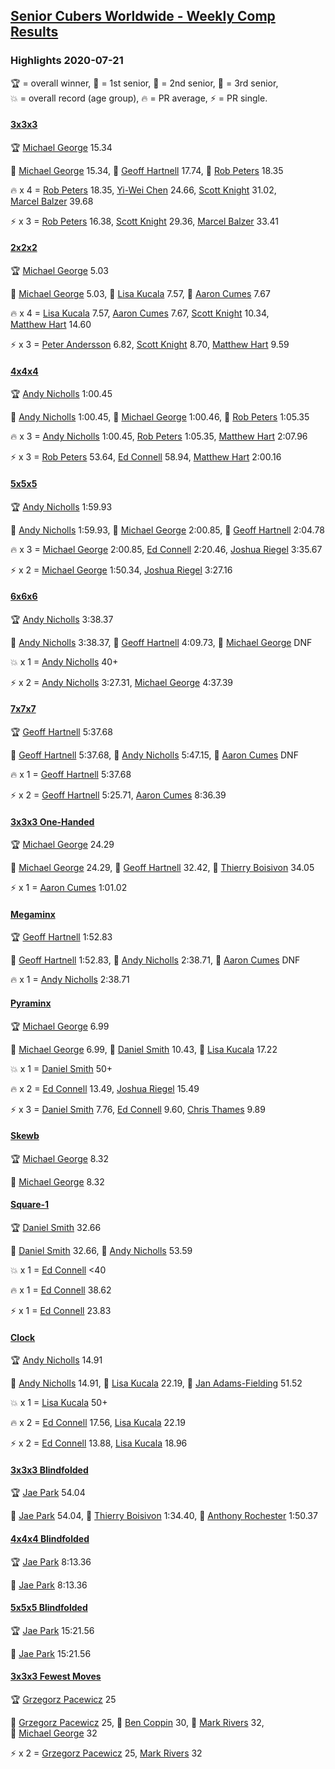<style>table {white-space: nowrap;}</style>
<link rel="stylesheet" type="text/css" href="/scw-comp/css/flags.css" />

## [Senior Cubers Worldwide - Weekly Comp Results](/scw-comp/results/)
### Highlights 2020-07-21

<span style="white-space: nowrap;">🏆 = overall winner</span>, <span style="white-space: nowrap;">🥇 = 1st senior</span>, <span style="white-space: nowrap;">🥈 = 2nd senior</span>, <span style="white-space: nowrap;">🥉 = 3rd senior</span>, <span style="white-space: nowrap;">💥 = overall record (age group)</span>, <span style="white-space: nowrap;">🔥 = PR average</span>, <span style="white-space: nowrap;">⚡ = PR single</span>.

#### [3x3x3](333.md)

<span style="white-space: nowrap;">🏆 [Michael George](../../persons/michael_george/333.md) 15.34</span>

<span style="white-space: nowrap;">🥇 [Michael George](../../persons/michael_george/333.md) 15.34</span>, <span style="white-space: nowrap;">🥈 [Geoff Hartnell](../../persons/geoff_hartnell/333.md) 17.74</span>, <span style="white-space: nowrap;">🥉 [Rob Peters](../../persons/rob_peters/333.md) 18.35</span>

🔥 x 4 = <span style="white-space: nowrap;">[Rob Peters](../../persons/rob_peters/333.md) 18.35</span>, <span style="white-space: nowrap;">[Yi-Wei Chen](../../persons/yi_wei_chen/333.md) 24.66</span>, <span style="white-space: nowrap;">[Scott Knight](../../persons/scott_knight/333.md) 31.02</span>, <span style="white-space: nowrap;">[Marcel Balzer](../../persons/marcel_balzer/333.md) 39.68</span>

⚡ x 3 = <span style="white-space: nowrap;">[Rob Peters](../../persons/rob_peters/333.md) 16.38</span>, <span style="white-space: nowrap;">[Scott Knight](../../persons/scott_knight/333.md) 29.36</span>, <span style="white-space: nowrap;">[Marcel Balzer](../../persons/marcel_balzer/333.md) 33.41</span>

#### [2x2x2](222.md)

<span style="white-space: nowrap;">🏆 [Michael George](../../persons/michael_george/222.md) 5.03</span>

<span style="white-space: nowrap;">🥇 [Michael George](../../persons/michael_george/222.md) 5.03</span>, <span style="white-space: nowrap;">🥈 [Lisa Kucala](../../persons/lisa_kucala/222.md) 7.57</span>, <span style="white-space: nowrap;">🥉 [Aaron Cumes](../../persons/aaron_cumes/222.md) 7.67</span>

🔥 x 4 = <span style="white-space: nowrap;">[Lisa Kucala](../../persons/lisa_kucala/222.md) 7.57</span>, <span style="white-space: nowrap;">[Aaron Cumes](../../persons/aaron_cumes/222.md) 7.67</span>, <span style="white-space: nowrap;">[Scott Knight](../../persons/scott_knight/222.md) 10.34</span>, <span style="white-space: nowrap;">[Matthew Hart](../../persons/matthew_hart/222.md) 14.60</span>

⚡ x 3 = <span style="white-space: nowrap;">[Peter Andersson](../../persons/peter_andersson/222.md) 6.82</span>, <span style="white-space: nowrap;">[Scott Knight](../../persons/scott_knight/222.md) 8.70</span>, <span style="white-space: nowrap;">[Matthew Hart](../../persons/matthew_hart/222.md) 9.59</span>

#### [4x4x4](444.md)

<span style="white-space: nowrap;">🏆 [Andy Nicholls](../../persons/andy_nicholls/444.md) 1:00.45</span>

<span style="white-space: nowrap;">🥇 [Andy Nicholls](../../persons/andy_nicholls/444.md) 1:00.45</span>, <span style="white-space: nowrap;">🥈 [Michael George](../../persons/michael_george/444.md) 1:00.46</span>, <span style="white-space: nowrap;">🥉 [Rob Peters](../../persons/rob_peters/444.md) 1:05.35</span>

🔥 x 3 = <span style="white-space: nowrap;">[Andy Nicholls](../../persons/andy_nicholls/444.md) 1:00.45</span>, <span style="white-space: nowrap;">[Rob Peters](../../persons/rob_peters/444.md) 1:05.35</span>, <span style="white-space: nowrap;">[Matthew Hart](../../persons/matthew_hart/444.md) 2:07.96</span>

⚡ x 3 = <span style="white-space: nowrap;">[Rob Peters](../../persons/rob_peters/444.md) 53.64</span>, <span style="white-space: nowrap;">[Ed Connell](../../persons/ed_connell/444.md) 58.94</span>, <span style="white-space: nowrap;">[Matthew Hart](../../persons/matthew_hart/444.md) 2:00.16</span>

#### [5x5x5](555.md)

<span style="white-space: nowrap;">🏆 [Andy Nicholls](../../persons/andy_nicholls/555.md) 1:59.93</span>

<span style="white-space: nowrap;">🥇 [Andy Nicholls](../../persons/andy_nicholls/555.md) 1:59.93</span>, <span style="white-space: nowrap;">🥈 [Michael George](../../persons/michael_george/555.md) 2:00.85</span>, <span style="white-space: nowrap;">🥉 [Geoff Hartnell](../../persons/geoff_hartnell/555.md) 2:04.78</span>

🔥 x 3 = <span style="white-space: nowrap;">[Michael George](../../persons/michael_george/555.md) 2:00.85</span>, <span style="white-space: nowrap;">[Ed Connell](../../persons/ed_connell/555.md) 2:20.46</span>, <span style="white-space: nowrap;">[Joshua Riegel](../../persons/joshua_riegel/555.md) 3:35.67</span>

⚡ x 2 = <span style="white-space: nowrap;">[Michael George](../../persons/michael_george/555.md) 1:50.34</span>, <span style="white-space: nowrap;">[Joshua Riegel](../../persons/joshua_riegel/555.md) 3:27.16</span>

#### [6x6x6](666.md)

<span style="white-space: nowrap;">🏆 [Andy Nicholls](../../persons/andy_nicholls/666.md) 3:38.37</span>

<span style="white-space: nowrap;">🥇 [Andy Nicholls](../../persons/andy_nicholls/666.md) 3:38.37</span>, <span style="white-space: nowrap;">🥈 [Geoff Hartnell](../../persons/geoff_hartnell/666.md) 4:09.73</span>, <span style="white-space: nowrap;">🥉 [Michael George](../../persons/michael_george/666.md) DNF</span>

💥 x 1 = <span style="white-space: nowrap;">[Andy Nicholls](../../persons/andy_nicholls/666.md) 40+</span>

⚡ x 2 = <span style="white-space: nowrap;">[Andy Nicholls](../../persons/andy_nicholls/666.md) 3:27.31</span>, <span style="white-space: nowrap;">[Michael George](../../persons/michael_george/666.md) 4:37.39</span>

#### [7x7x7](777.md)

<span style="white-space: nowrap;">🏆 [Geoff Hartnell](../../persons/geoff_hartnell/777.md) 5:37.68</span>

<span style="white-space: nowrap;">🥇 [Geoff Hartnell](../../persons/geoff_hartnell/777.md) 5:37.68</span>, <span style="white-space: nowrap;">🥈 [Andy Nicholls](../../persons/andy_nicholls/777.md) 5:47.15</span>, <span style="white-space: nowrap;">🥉 [Aaron Cumes](../../persons/aaron_cumes/777.md) DNF</span>

🔥 x 1 = <span style="white-space: nowrap;">[Geoff Hartnell](../../persons/geoff_hartnell/777.md) 5:37.68</span>

⚡ x 2 = <span style="white-space: nowrap;">[Geoff Hartnell](../../persons/geoff_hartnell/777.md) 5:25.71</span>, <span style="white-space: nowrap;">[Aaron Cumes](../../persons/aaron_cumes/777.md) 8:36.39</span>

#### [3x3x3 One-Handed](333oh.md)

<span style="white-space: nowrap;">🏆 [Michael George](../../persons/michael_george/333oh.md) 24.29</span>

<span style="white-space: nowrap;">🥇 [Michael George](../../persons/michael_george/333oh.md) 24.29</span>, <span style="white-space: nowrap;">🥈 [Geoff Hartnell](../../persons/geoff_hartnell/333oh.md) 32.42</span>, <span style="white-space: nowrap;">🥉 [Thierry Boisivon](../../persons/thierry_boisivon/333oh.md) 34.05</span>

⚡ x 1 = <span style="white-space: nowrap;">[Aaron Cumes](../../persons/aaron_cumes/333oh.md) 1:01.02</span>

#### [Megaminx](minx.md)

<span style="white-space: nowrap;">🏆 [Geoff Hartnell](../../persons/geoff_hartnell/minx.md) 1:52.83</span>

<span style="white-space: nowrap;">🥇 [Geoff Hartnell](../../persons/geoff_hartnell/minx.md) 1:52.83</span>, <span style="white-space: nowrap;">🥈 [Andy Nicholls](../../persons/andy_nicholls/minx.md) 2:38.71</span>, <span style="white-space: nowrap;">🥉 [Aaron Cumes](../../persons/aaron_cumes/minx.md) DNF</span>

🔥 x 1 = <span style="white-space: nowrap;">[Andy Nicholls](../../persons/andy_nicholls/minx.md) 2:38.71</span>

#### [Pyraminx](pyram.md)

<span style="white-space: nowrap;">🏆 [Michael George](../../persons/michael_george/pyram.md) 6.99</span>

<span style="white-space: nowrap;">🥇 [Michael George](../../persons/michael_george/pyram.md) 6.99</span>, <span style="white-space: nowrap;">🥈 [Daniel Smith](../../persons/daniel_smith/pyram.md) 10.43</span>, <span style="white-space: nowrap;">🥉 [Lisa Kucala](../../persons/lisa_kucala/pyram.md) 17.22</span>

💥 x 1 = <span style="white-space: nowrap;">[Daniel Smith](../../persons/daniel_smith/pyram.md) 50+</span>

🔥 x 2 = <span style="white-space: nowrap;">[Ed Connell](../../persons/ed_connell/pyram.md) 13.49</span>, <span style="white-space: nowrap;">[Joshua Riegel](../../persons/joshua_riegel/pyram.md) 15.49</span>

⚡ x 3 = <span style="white-space: nowrap;">[Daniel Smith](../../persons/daniel_smith/pyram.md) 7.76</span>, <span style="white-space: nowrap;">[Ed Connell](../../persons/ed_connell/pyram.md) 9.60</span>, <span style="white-space: nowrap;">[Chris Thames](../../persons/chris_thames/pyram.md) 9.89</span>

#### [Skewb](skewb.md)

<span style="white-space: nowrap;">🏆 [Michael George](../../persons/michael_george/skewb.md) 8.32</span>

<span style="white-space: nowrap;">🥇 [Michael George](../../persons/michael_george/skewb.md) 8.32</span>

#### [Square-1](sq1.md)

<span style="white-space: nowrap;">🏆 [Daniel Smith](../../persons/daniel_smith/sq1.md) 32.66</span>

<span style="white-space: nowrap;">🥇 [Daniel Smith](../../persons/daniel_smith/sq1.md) 32.66</span>, <span style="white-space: nowrap;">🥈 [Andy Nicholls](../../persons/andy_nicholls/sq1.md) 53.59</span>

💥 x 1 = <span style="white-space: nowrap;">[Ed Connell](../../persons/ed_connell/sq1.md) <40</span>

🔥 x 1 = <span style="white-space: nowrap;">[Ed Connell](../../persons/ed_connell/sq1.md) 38.62</span>

⚡ x 1 = <span style="white-space: nowrap;">[Ed Connell](../../persons/ed_connell/sq1.md) 23.83</span>

#### [Clock](clock.md)

<span style="white-space: nowrap;">🏆 [Andy Nicholls](../../persons/andy_nicholls/clock.md) 14.91</span>

<span style="white-space: nowrap;">🥇 [Andy Nicholls](../../persons/andy_nicholls/clock.md) 14.91</span>, <span style="white-space: nowrap;">🥈 [Lisa Kucala](../../persons/lisa_kucala/clock.md) 22.19</span>, <span style="white-space: nowrap;">🥉 [Jan Adams-Fielding](../../persons/jan_adams_fielding/clock.md) 51.52</span>

💥 x 1 = <span style="white-space: nowrap;">[Lisa Kucala](../../persons/lisa_kucala/clock.md) 50+</span>

🔥 x 2 = <span style="white-space: nowrap;">[Ed Connell](../../persons/ed_connell/clock.md) 17.56</span>, <span style="white-space: nowrap;">[Lisa Kucala](../../persons/lisa_kucala/clock.md) 22.19</span>

⚡ x 2 = <span style="white-space: nowrap;">[Ed Connell](../../persons/ed_connell/clock.md) 13.88</span>, <span style="white-space: nowrap;">[Lisa Kucala](../../persons/lisa_kucala/clock.md) 18.96</span>

#### [3x3x3 Blindfolded](333bf.md)

<span style="white-space: nowrap;">🏆 [Jae Park](../../persons/jae_park/333bf.md) 54.04</span>

<span style="white-space: nowrap;">🥇 [Jae Park](../../persons/jae_park/333bf.md) 54.04</span>, <span style="white-space: nowrap;">🥈 [Thierry Boisivon](../../persons/thierry_boisivon/333bf.md) 1:34.40</span>, <span style="white-space: nowrap;">🥉 [Anthony Rochester](../../persons/anthony_rochester/333bf.md) 1:50.37</span>

#### [4x4x4 Blindfolded](444bf.md)

<span style="white-space: nowrap;">🏆 [Jae Park](../../persons/jae_park/444bf.md) 8:13.36</span>

<span style="white-space: nowrap;">🥇 [Jae Park](../../persons/jae_park/444bf.md) 8:13.36</span>

#### [5x5x5 Blindfolded](555bf.md)

<span style="white-space: nowrap;">🏆 [Jae Park](../../persons/jae_park/555bf.md) 15:21.56</span>

<span style="white-space: nowrap;">🥇 [Jae Park](../../persons/jae_park/555bf.md) 15:21.56</span>

#### [3x3x3 Fewest Moves](333fm.md)

<span style="white-space: nowrap;">🏆 [Grzegorz Pacewicz](../../persons/grzegorz_pacewicz/333fm.md) 25</span>

<span style="white-space: nowrap;">🥇 [Grzegorz Pacewicz](../../persons/grzegorz_pacewicz/333fm.md) 25</span>, <span style="white-space: nowrap;">🥈 [Ben Coppin](../../persons/ben_coppin/333fm.md) 30</span>, <span style="white-space: nowrap;">🥉 [Mark Rivers](../../persons/mark_rivers/333fm.md) 32</span>, <span style="white-space: nowrap;">🥉 [Michael George](../../persons/michael_george/333fm.md) 32</span>

⚡ x 2 = <span style="white-space: nowrap;">[Grzegorz Pacewicz](../../persons/grzegorz_pacewicz/333fm.md) 25</span>, <span style="white-space: nowrap;">[Mark Rivers](../../persons/mark_rivers/333fm.md) 32</span>


<!-- Global site tag (gtag.js) - Google Analytics -->
<script async src="https://www.googletagmanager.com/gtag/js?id=UA-86348435-3"></script>
<script>window.dataLayer = window.dataLayer || []; function gtag() {dataLayer.push(arguments);} gtag('js', new Date()); gtag('config', 'UA-86348435-3');</script>
